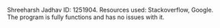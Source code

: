 Shreeharsh Jadhav
ID: 1251904.
Resources used: Stackoverflow, Google.
The program is fully functions and has no issues with it.